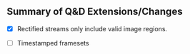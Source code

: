 ## Summary of Q&D Extensions/Changes

* [x] Rectified streams only include valid image regions.
* [ ] Timestamped framesets


